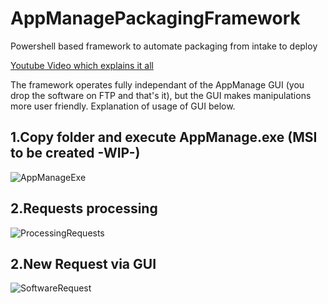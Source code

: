# AppManagePackagingFramework
Powershell based framework to automate packaging from intake to deploy

[Youtube Video which explains it all](https://youtu.be/EpGtVk1JO1s)

The framework operates fully independant of the AppManage GUI (you drop the software on FTP and that's it), but the GUI makes manipulations more user friendly.
Explanation of usage of GUI below.

1.Copy folder and execute AppManage.exe (MSI to be created -WIP-)
---------------------------------------
![AppManageExe](https://user-images.githubusercontent.com/43472567/173605059-66ca7e22-a629-47e3-ab3e-47f9aed724a4.png)

2.Requests processing
---------------------------------------
![ProcessingRequests](https://user-images.githubusercontent.com/43472567/173606010-cbbc8f63-79dd-4afd-a35b-91a9be71a3fb.png)


2.New Request via GUI
---------------------------------------
![SoftwareRequest](https://user-images.githubusercontent.com/43472567/173606712-79c1ac6b-4ba7-46a1-b98a-bf330fc40646.png)
